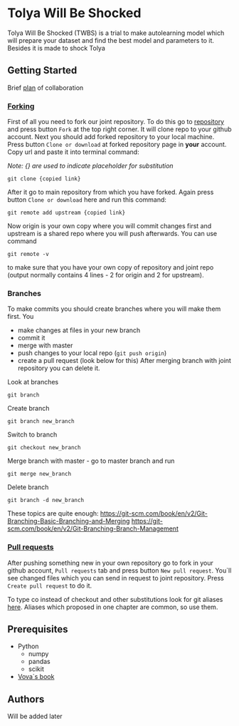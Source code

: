 # Tolya Will Be Shocked
Tolya Will Be Shocked (TWBS) is a trial to make autolearning model which will prepare your dataset and find the best model and parameters to it. Besides it is made to shock Tolya

## Getting Started
Brief [plan](https://gist.github.com/MarcDiethelm/7303312) of collaboration

### [Forking](https://help.github.com/articles/fork-a-repo/)
First of all you need to fork our joint repository.
To do this go to [repository](https://github.com/RageAgainstTheMachine101/Tolya_will_be_shoked) and press button `Fork` at the top right corner. It will clone repo to your github account.
Next you should add forked repository to your local machine. Press button `Clone or download` at forked repository page in **your** account. Copy url and paste it into terminal command:

*Note: {} are used to indicate placeholder for substitution*

```git clone {copied link}```

After it go to main repository from which you have forked. Again press button `Clone or download` here and run this command:

```git remote add upstream {copied link}```

Now origin is your own copy where you will commit changes first and upstream is a shared repo where you will push afterwards.
You can use command 

```git remote -v```

to make sure that you have your own copy of repository and joint repo (output normally contains 4 lines - 2 for origin and 2 for upstream).


### Branches
To make commits you should create branches where you will make them first. You 
- make changes at files in your new branch
- commit it
- merge with master
- push changes to your local repo (`git push origin`)
- create a pull request (look below for this)
After merging branch with joint repository you can delete it.

Look at branches

```git branch```


Create branch

```git branch new_branch```


Switch to branch

```git checkout new_branch```


Merge branch with master - go to master branch and run

```git merge new_branch```


Delete branch

```git branch -d new_branch```


These topics are quite enough:
https://git-scm.com/book/en/v2/Git-Branching-Basic-Branching-and-Merging
https://git-scm.com/book/en/v2/Git-Branching-Branch-Management


### [Pull requests](https://help.github.com/articles/about-pull-requests/)
After pushing something new in your own repository go to fork in your github account, `Pull requests` tab and press button `New pull request`. You\`ll see changed files which you can send in request to joint repository. Press `Create pull request` to do it.


To type co instead of checkout and other substitutions look for git aliases [here](https://githowto.com/ru). Aliases which proposed in one chapter are common, so use them.


## Prerequisites
- Python
	- numpy
	- pandas
	- scikit
- [Vova\`s book](https://vk.com/doc13636965_459772617?hash=683c06bfa8bc1166cd&dl=6695c0ae54e2278514)


## Authors
Will be added later
